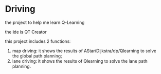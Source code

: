 # Driving
the project to help me learn Q-Learning

the ide is QT Creator

this project includes 2 functions:
  1. map driving: it shows the results of AStar/Dijkstra/dp/Qlearning to solve the global path planning;
  2. lane driving: it shows the results of Qlearning to solve the lane path planning.
